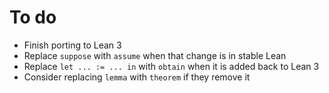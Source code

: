 # To do

- Finish porting to Lean 3
- Replace `suppose` with `assume` when that change is in stable Lean
- Replace `let ... := ... in` with `obtain` when it is added back to Lean 3
- Consider replacing `lemma` with `theorem` if they remove it
